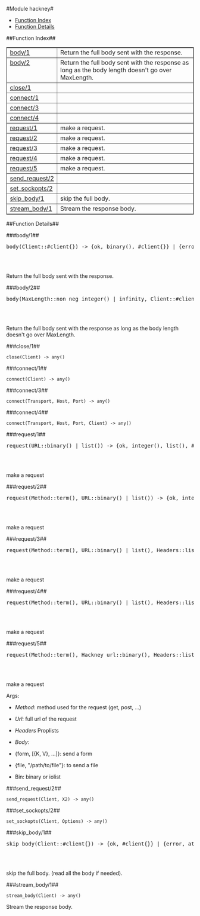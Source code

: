

#Module hackney#
* [Function Index](#index)
* [Function Details](#functions)


<a name="index"></a>

##Function Index##


<table width="100%" border="1" cellspacing="0" cellpadding="2" summary="function index"><tr><td valign="top"><a href="#body-1">body/1</a></td><td>Return the full body sent with the response.</td></tr><tr><td valign="top"><a href="#body-2">body/2</a></td><td>Return the full body sent with the response as long as the body
length doesn't go over MaxLength.</td></tr><tr><td valign="top"><a href="#close-1">close/1</a></td><td></td></tr><tr><td valign="top"><a href="#connect-1">connect/1</a></td><td></td></tr><tr><td valign="top"><a href="#connect-3">connect/3</a></td><td></td></tr><tr><td valign="top"><a href="#connect-4">connect/4</a></td><td></td></tr><tr><td valign="top"><a href="#request-1">request/1</a></td><td>make a request.</td></tr><tr><td valign="top"><a href="#request-2">request/2</a></td><td>make a request.</td></tr><tr><td valign="top"><a href="#request-3">request/3</a></td><td>make a request.</td></tr><tr><td valign="top"><a href="#request-4">request/4</a></td><td>make a request.</td></tr><tr><td valign="top"><a href="#request-5">request/5</a></td><td>make a request.</td></tr><tr><td valign="top"><a href="#send_request-2">send_request/2</a></td><td></td></tr><tr><td valign="top"><a href="#set_sockopts-2">set_sockopts/2</a></td><td></td></tr><tr><td valign="top"><a href="#skip_body-1">skip_body/1</a></td><td>skip the full body.</td></tr><tr><td valign="top"><a href="#stream_body-1">stream_body/1</a></td><td>Stream the response body.</td></tr></table>


<a name="functions"></a>

##Function Details##

<a name="body-1"></a>

###body/1##


<pre>body(Client::#client{}) -&gt; {ok, binary(), #client{}} | {error, atom()}</pre>
<br></br>


Return the full body sent with the response.<a name="body-2"></a>

###body/2##


<pre>body(MaxLength::non_neg_integer() | infinity, Client::#client{}) -&gt; {ok, binary(), #client{}} | {error, atom()}</pre>
<br></br>


Return the full body sent with the response as long as the body
length doesn't go over MaxLength.<a name="close-1"></a>

###close/1##


`close(Client) -> any()`

<a name="connect-1"></a>

###connect/1##


`connect(Client) -> any()`

<a name="connect-3"></a>

###connect/3##


`connect(Transport, Host, Port) -> any()`

<a name="connect-4"></a>

###connect/4##


`connect(Transport, Host, Port, Client) -> any()`

<a name="request-1"></a>

###request/1##


<pre>request(URL::binary() | list()) -&gt; {ok, integer(), list(), #client{}} | {error, term()}</pre>
<br></br>


make a request<a name="request-2"></a>

###request/2##


<pre>request(Method::term(), URL::binary() | list()) -&gt; {ok, integer(), list(), #client{}} | {error, term()}</pre>
<br></br>


make a request<a name="request-3"></a>

###request/3##


<pre>request(Method::term(), URL::binary() | list(), Headers::list()) -&gt; {ok, integer(), list(), #client{}} | {error, term()}</pre>
<br></br>


make a request<a name="request-4"></a>

###request/4##


<pre>request(Method::term(), URL::binary() | list(), Headers::list(), Body::term()) -&gt; {ok, integer(), list(), #client{}} | {error, term()}</pre>
<br></br>


make a request<a name="request-5"></a>

###request/5##


<pre>request(Method::term(), Hackney_url::binary(), Headers::list(), Body::term(), Options0::list()) -&gt; {ok, integer(), list(), #client{}} | {error, term()}</pre>
<br></br>




make a request

Args:

* _Method_: method used for the request (get, post,
...)

* _Url_: full url of the request

* _Headers_ Proplists

* _Body_:

* {form, [{K, V}, ...]}: send a form

* {file, "/path/to/file"}: to send a file

* Bin: binary or iolist



<a name="send_request-2"></a>

###send_request/2##


`send_request(Client, X2) -> any()`

<a name="set_sockopts-2"></a>

###set_sockopts/2##


`set_sockopts(Client, Options) -> any()`

<a name="skip_body-1"></a>

###skip_body/1##


<pre>skip_body(Client::#client{}) -&gt; {ok, #client{}} | {error, atom()}</pre>
<br></br>


skip the full body. (read all the body if needed).<a name="stream_body-1"></a>

###stream_body/1##


`stream_body(Client) -> any()`

Stream the response body.